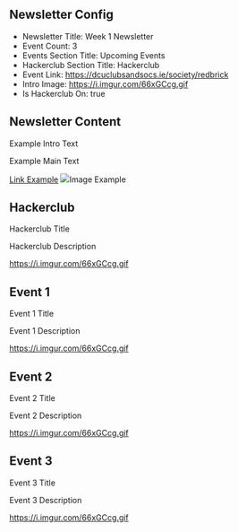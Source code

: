 ## Newsletter Config

- Newsletter Title: <newsletter-title>Week 1 Newsletter</newsletter-title>
- Event Count: <event-count>3</event-count>
- Events Section Title: <events-section-title>Upcoming Events</events-section-title>
- Hackerclub Section Title: <hackerclub-section-title>Hackerclub</hackerclub-section-title>
- Event Link: <event-link>https://dcuclubsandsocs.ie/society/redbrick</event-link>
- Intro Image: <intro-image>https://i.imgur.com/66xGCcg.gif</intro-image>
- Is Hackerclub On: <is-hackerclub>true</is-hackerclub>

## Newsletter Content

<intro-text>

Example Intro Text

</intro-text>

<main-text>

Example Main Text

<a href="https://discord.redbrick.dcu.ie/">Link Example</a>
<img src="https://i.imgur.com/66xGCcg.gif">Image Example</img>

</main-text>

## Hackerclub

<hackerclub-title>Hackerclub Title</hackerclub-title>

<hackerclub-info>Hackerclub Description</hackerclub-info>

<hackerclub-image>https://i.imgur.com/66xGCcg.gif</hackerclub-image>

## Event 1

<event-1-title>Event 1 Title</event-1-title>

<event-1-info>Event 1 Description</event-1-info>

<event-1-image>https://i.imgur.com/66xGCcg.gif</event-1-image>

## Event 2

<event-2-title>Event 2 Title</event-2-title>

<event-2-info>Event 2 Description</event-2-info>

<event-2-image>https://i.imgur.com/66xGCcg.gif</event-2-image>

## Event 3

<event-3-title>Event 3 Title</event-3-title>

<event-3-info>Event 3 Description</event-3-info>

<event-3-image>https://i.imgur.com/66xGCcg.gif</event-3-image>